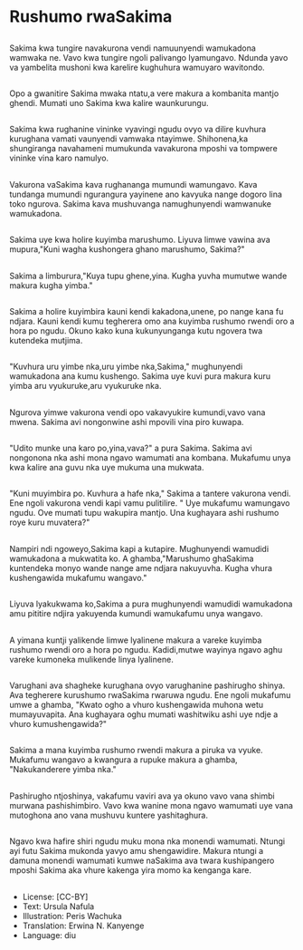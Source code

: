 # Rushumo rwaSakima

##
Sakima kwa tungire navakurona vendi namuunyendi wamukadona wamwaka ne. Vavo kwa tungire ngoli palivango lyamungavo. Ndunda yavo va yambelita mushoni kwa karelire kughuhura wamuyaro wavitondo.

##
Opo a gwanitire Sakima mwaka ntatu,a vere makura a kombanita mantjo ghendi. Mumati uno Sakima kwa kalire waunkurungu.

##
Sakima kwa rughanine vininke vyavingi ngudu ovyo va dilire kuvhura kurughana vamati vaunyendi vamwaka ntayimwe. Shihonena,ka shungiranga navahameni mumukunda vavakurona mposhi va tompwere vininke vina karo namulyo.

##
Vakurona vaSakima kava rughananga mumundi wamungavo. Kava tundanga mumundi ngurangura yayinene ano kavyuka nange dogoro lina toko ngurova. Sakima kava mushuvanga namughunyendi wamwanuke wamukadona.

##
Sakima uye kwa holire kuyimba marushumo. Liyuva limwe vawina ava mupura,"Kuni wagha kushongera ghano marushumo, Sakima?"

##
Sakima a limburura,"Kuya tupu ghene,yina. Kugha yuvha mumutwe wande makura kugha yimba."

##
Sakima a holire kuyimbira kauni kendi kakadona,unene, po nange kana fu ndjara. Kauni kendi kumu tegherera omo ana kuyimba rushumo rwendi oro a hora po ngudu. Okuno kako kuna kukunyunganga kutu ngovera twa kutendeka mutjima.

##
"Kuvhura uru yimbe nka,uru yimbe nka,Sakima," mughunyendi wamukadona ana kumu kushengo. Sakima uye kuvi pura makura kuru yimba aru vyukuruke,aru vyukuruke nka.

##
Ngurova yimwe vakurona vendi opo vakavyukire kumundi,vavo vana mwena. Sakima avi nongonwine ashi mpovili vina piro kuwapa.

##
"Udito munke una karo po,yina,vava?" a pura Sakima. Sakima avi nongonona nka ashi mona ngavo wamumati ana kombana. Mukafumu unya kwa kalire ana guvu nka uye mukuma una mukwata.

##
"Kuni muyimbira po. Kuvhura a hafe nka," Sakima a tantere vakurona vendi. Ene ngoli vakurona vendi kapi vamu pulitilire. " Uye mukafumu wamungavo ngudu. Ove mumati tupu wakupira mantjo. Una kughayara ashi rushumo roye kuru muvatera?"

##
Nampiri ndi ngoweyo,Sakima kapi a kutapire. Mughunyendi wamudidi wamukadona a mukwatita ko. A ghamba,"Marushumo ghaSakima kuntendeka monyo wande nange ame ndjara nakuyuvha. Kugha vhura kushengawida mukafumu wangavo."

##
Liyuva lyakukwama ko,Sakima a pura mughunyendi wamudidi wamukadona amu pititire ndjira yakuyenda kumundi wamukafumu unya wangavo.

##
A yimana kuntji yalikende limwe lyalinene makura a vareke kuyimba rushumo rwendi oro a hora po ngudu. Kadidi,mutwe wayinya ngavo aghu vareke kumoneka mulikende linya lyalinene.

##
Varughani ava shagheke kurughana ovyo varughanine pashirugho shinya. Ava tegherere kurushumo rwaSakima rwaruwa ngudu. Ene ngoli mukafumu umwe a ghamba, "Kwato ogho a vhuro kushengawida muhona wetu mumayuvapita. Ana kughayara oghu mumati washitwiku ashi uye ndje a vhuro kumushengawida?"

##
Sakima a mana kuyimba rushumo rwendi makura a piruka va vyuke. Mukafumu wangavo a kwangura a rupuke makura a ghamba, "Nakukanderere yimba nka."

##
Pashirugho ntjoshinya, vakafumu vaviri ava ya okuno vavo vana shimbi murwana pashishimbiro. Vavo kwa wanine mona ngavo wamumati uye vana mutoghona ano vana mushuvu kuntere yashitaghura.

##
Ngavo kwa hafire shiri ngudu muku mona nka monendi wamumati. Ntungi ayi futu Sakima mukonda yavyo amu shengawidire. Makura ntungi a damuna monendi wamumati kumwe naSakima ava twara kushipangero mposhi Sakima aka vhure kakenga yira momo ka kenganga kare.

##
* License: [CC-BY]
* Text: Ursula Nafula
* Illustration: Peris Wachuka
* Translation: Erwina N. Kanyenge
* Language: diu
